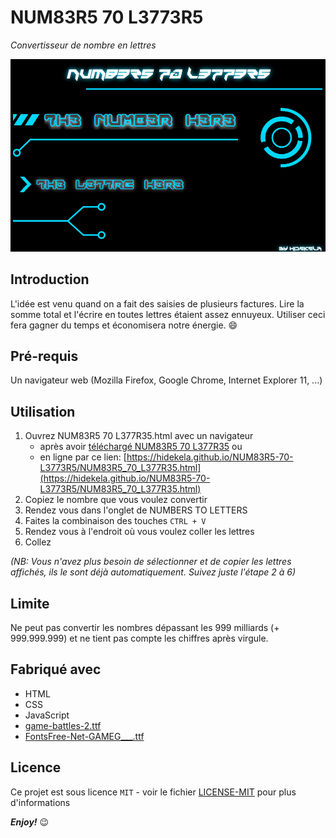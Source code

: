 ﻿# NUM83R5 70 L3773R5

_Convertisseur de nombre en lettres_

![NUM83R5 70 L3773R5.png](NUM83R5_70_L3773R5.png)

## Introduction

L'idée est venu quand on a fait des saisies de plusieurs factures. Lire la somme total et l'écrire en toutes lettres étaient assez ennuyeux. Utiliser ceci fera gagner du temps et économisera notre énergie. :smile:

## Pré-requis

Un navigateur web (Mozilla Firefox, Google Chrome, Internet Explorer 11, ...)

## Utilisation

1. Ouvrez NUM83R5 70 L377R35.html avec un navigateur
    - après avoir [téléchargé NUM83R5 70 L377R35](https://github.com/Hidekela/NUM83R5-70-L3773R5/releases/download/v1.0.0/NUM83R5.70.L3773R5.v1.0.0.zip)
            ou
    - en ligne par ce lien: [https://hidekela.github.io/NUM83R5-70-L3773R5/NUM83R5_70_L377R35.html](https://hidekela.github.io/NUM83R5-70-L3773R5/NUM83R5_70_L377R35.html)
2. Copiez le nombre que vous voulez convertir
3. Rendez vous dans l'onglet de NUMBERS TO LETTERS 
4. Faites la combinaison des touches ``CTRL + V``
5. Rendez vous à l'endroit où vous voulez coller les lettres
6. Collez

_(NB: Vous n'avez plus besoin de sélectionner et de copier les lettres affichés, ils le sont déjà automatiquement. Suivez juste l'étape 2 à 6)_

## Limite

Ne peut pas convertir les nombres dépassant les 999 milliards (+ 999.999.999) et ne tient pas compte les chiffres après virgule.

## Fabriqué avec

* HTML
* CSS
* JavaScript
* [game-battles-2.ttf](https://www.freebestfonts.com/game-battles-font)
* [FontsFree-Net-GAMEG___.ttf](https://fontsfree.net/gameboy-gamegirl-font-download.html)

## Licence

Ce projet est sous licence ``MIT`` - voir le fichier [LICENSE-MIT](LICENSE-MIT) pour plus d'informations



***Enjoy!*** :wink:
